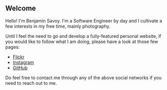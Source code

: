 ## Welcome

Hello! I'm Benjamin Savoy. I'm a Software Engineer by day and I cultivate a few interests in my free time, mainly photography.

Until I feel the need to go and develop a fully-featured personal website, if you would like to follow what I am doing, please have a look at those few pages:

- [Flickr](https://www.flickr.com/photos/182016001@N03/)
- [Instagram](https://www.instagram.com/benjamin.savoy/)
- [GitHub](https://github.com/benjaminsavoy)

Do feel free to contact me through any of the above social networks if you need to reach out to me.
